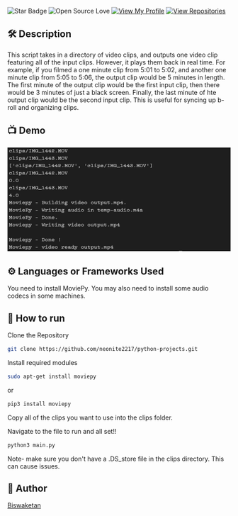 ![Star Badge](https://img.shields.io/static/v1?label=%F0%9F%8C%9F&message=If%20Useful&style=style=flat&color=BC4E99)
![Open Source Love](https://badges.frapsoft.com/os/v1/open-source.svg?v=103)
[![View My Profile](https://img.shields.io/badge/View-My_Profile-green?logo=GitHub)](https://github.com/neonite2217)
[![View Repositories](https://img.shields.io/badge/View-My_Repositories-blue?logo=GitHub)](https://github.com/neonite2217?tab=repositories)


## 🛠️ Description
This script takes in a directory of video clips, and outputs one video clip featuring all of the input clips.
However, it plays them back in real time. For example, if you filmed a one minute clip from 5:01 to 5:02, and another one minute clip from 5:05 to 5:06, the output clip would be 5 minutes in length. The first minute of the output clip would be the first input clip, then there would be 3 minutes of just a black screen. Finally, the last minute of hte output clip would be the second input clip. This is useful for syncing up b-roll and organizing clips. 

## 📺 Demo
![Screenshot of terminal output](demo.png "Screenshot of terminal output")

## ⚙️ Languages or Frameworks Used
You need to install MoviePy. You may also need to install some audio codecs in some machines.

## 🌟 How to run
Clone the Repository

```sh
git clone https://github.com/neonite2217/python-projects.git
```
Install required modules

```sh
sudo apt-get install moviepy
```
or

```sh
pip3 install moviepy
```

Copy all of the clips you want to use into the clips folder.

Navigate to the file to run and all set!!

```sh
python3 main.py
```

Note- make sure you don't have a .DS_store file in the clips directory. This can cause issues.


## 🤖 Author
[Biswaketan](https://github.com/neonite2217)
